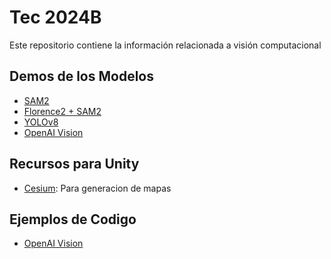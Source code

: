 # Tec 2024B

Este repositorio contiene la información relacionada a visión computacional

## Demos de los Modelos

- [SAM2](https://sam2.metademolab.com/demo)
- [Florence2 + SAM2](https://huggingface.co/spaces/SkalskiP/florence-sam)
- [YOLOv8](https://docs.ultralytics.com/modes/predict/#introduction)
- [OpenAI Vision](https://platform.openai.com/docs/guides/vision)

## Recursos para Unity

- [Cesium](https://cesium.com/learn/unity/): Para generacion de mapas

## Ejemplos de Codigo

- [OpenAI Vision](/examples/openai_vision)

